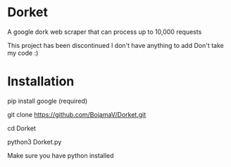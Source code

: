 # Dorket
A google dork web scraper that can process up to 10,000 requests

This project has been discontinued 
I don't have anything to add
Don't take my code :)

# Installation

pip install google (required)

git clone https://github.com/BojamaV/Dorket.git

cd Dorket

python3 Dorket.py

Make sure you have python installed
